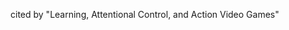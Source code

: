 <!-- META
{"title":"Removing brakes on adult brain plasticity: from molecular to behavioral interventions","link":"https://pubmed.ncbi.nlm.nih.gov/21068299/","media":"academic","tags":["dementia"],"short":{"en":"\"given appropriate training, the adult brain has the capacity for far more substantial plasticity than previously believed\"","ja":"適切な訓練を受ければ、成人の脳はこれまで信じられていたよりもはるかに大幅な可塑性を発揮する。"},"importance":4,"hasPage":ture,"createdAt":1720923411.11,"updatedAt":1720923411.11}
META -->

cited by "Learning, Attentional Control, and Action Video Games"

